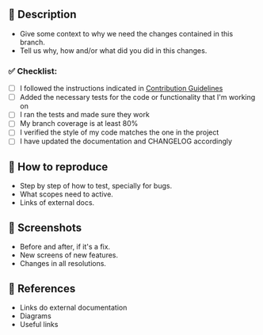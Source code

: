 ## 📝 Description

- Give some context to why we need the changes contained in this branch. 
- Tell us why, how and/or what did you did in this changes. 

### ✅ Checklist:

- [ ] I followed the instructions indicated in [Contribution Guidelines](CONTRIBUTING.md)
- [ ] Added the necessary tests for the code or functionality that I'm working on
- [ ] I ran the tests and made sure they work
- [ ] My branch coverage is at least 80%
- [ ] I verified the style of my code matches the one in the project
- [ ] I have updated the documentation and CHANGELOG accordingly

## 🧰 How to reproduce

- Step by step of how to test, specially for bugs.
- What scopes need to active.
- Links of external docs.

## 📸 Screenshots

- Before and after, if it's a fix.
- New screens of new features.
- Changes in all resolutions.

## 📄 References

- Links do external documentation
- Diagrams
- Useful links
